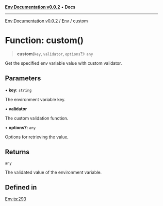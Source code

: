 [**Env Documentation v0.0.2**](../../README.md) • **Docs**

***

[Env Documentation v0.0.2](../../modules.md) / [Env](../README.md) / custom

# Function: custom()

> **custom**(`key`, `validator`, `options`?): `any`

Get the specified env variable value with custom validator.

## Parameters

• **key**: `string`

The environment variable key.

• **validator**

The custom validation function.

• **options?**: `any`

Options for retrieving the value.

## Returns

`any`

The validated value of the environment variable.

## Defined in

[Env.ts:293](https://github.com/stonemjs/env/blob/695c924d11add6d23337945b2dffa763b18be5aa/src/Env.ts#L293)
